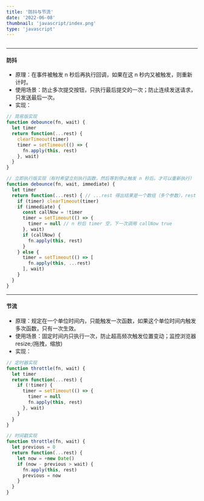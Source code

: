 ```yaml
---
title: '防抖与节流'
date: '2022-06-08'
thumbnail: 'javascript/index.png'
type: 'javascript'
---
```

```toc
```
---
#### 防抖
- 原理：在事件被触发 n 秒后再执行回调，如果在这 n 秒内又被触发，则重新计时。
- 使用场景：防止多次提交按钮，只执行最后提交的一次；防止连续发送请求，只发送最后一次。
- 实现：
```js
// 简易版实现
function debounce(fn, wait) {
  let timer
  return function(...rest) {
    clearTimeout(timer)
    timer = setTimeout(() => {
      fn.apply(this, rest)
    }, wait)
  }
}

// 立即执行版实现（有时希望立刻执行函数，然后等到停止触发 n 秒后，才可以重新执行）
function debounce(fn, wait, immediate) {
  let timer
  return function(...rest) { // ...rest 得出结果是一个数组（多个参数），rest 是单项
    if (timer) clearTimeout(timer)
    if (immediate) {
      const callNow = !timer
      timer = setTimeout(() => {
        timer = null // n 秒后 timer 空，下一次调用 callNow true
      }, wait)
      if (callNow) {
        fn.apply(this, rest)
      }
    } else {
      timer = setTimeout(() => [
        fn.apply(this, ...rest)
      ], wait)
    }
  }
}
```

---

#### 节流
- 原理：规定在一个单位时间内，只能触发一次函数，如果这个单位时间内触发多次函数，只有一次生效。
- 使用场景：固定时间内只执行一次，防止超高频次触发位置变动；监控浏览器 resize;(拖拽，缩放)
- 实现：
```js
// 定时器实现
function throttle(fn, wait) {
  let timer
  return function(...rest) {
    if (!timer) {
      timer = setTimeout(() => {
        timer = null
        fn.apply(this, rest)
      }, wait)
    }
  }
}

// 时间戳实现
function throttle(fn, wait) {
  let previous = 0
  return function(...rest) {
    let now = +new Date()
    if (now - previous > wait) {
      fn.apply(this, rest)
      previous = now
    }
  }
}
```